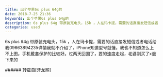```yaml
---
title: 出个苹果6s plus 64g的
date: 2018-7-25 21:36
keywords: 出个苹果6s plus 64g的
description: 6s plus 64g 带原装充电头，15k ，人在玛卡提，需要的话直接发短信或者电话给我09663894235详情我就不介绍了，iPhone知道型号就懂，我也不知道怎么上不上图，手机戴套保护的比较好。过两天回国了，要的速度走起，老婆刚买了x退下来的
categories: used
---
```

<td class="t_f" id="postmessage_1552346">

6s plus 64g 带原装充电头，15k ，人在玛卡提，需要的话直接发短信或者电话给我09663894235详情我就不介绍了，iPhone知道型号就懂，我也不知道怎么上不上图，手机戴套保护的比较好。过两天回国了，要的速度走起，老婆刚买了x退下来的<br/>
</td>
###### 转载自[菲龙网]